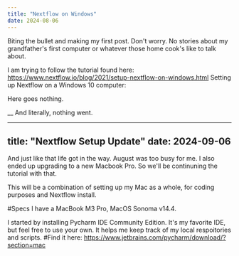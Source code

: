 ```yaml
---
title: "Nextflow on Windows"
date: 2024-08-06
---
```


Biting the bullet and making my first post. 
Don't worry. No stories about my grandfather's first computer or whatever those home cook's like to talk about. 

I am trying to follow the tutorial found here: https://www.nextflow.io/blog/2021/setup-nextflow-on-windows.html
Setting up Nextflow on a Windows 10 computer:

Here goes nothing. 

__
And literally, nothing went. 

---
title: "Nextflow Setup Update"
date: 2024-09-06
---

And just like that life got in the way. August was too busy for me. I also ended up upgrading to a new Macbook Pro. 
So we'll be continuning the tutorial with that. 

This will be a combination of setting up my Mac as a whole, for coding purposes and Nextflow install. 

#Specs
I have a MacBook M3 Pro, MacOS Sonoma v14.4. 


I started by installing Pycharm IDE Community Edition. It's my favorite IDE, but feel free to use your own. It helps me keep track of my local respoitories and scripts. 
#Find it here:
https://www.jetbrains.com/pycharm/download/?section=mac






